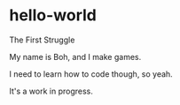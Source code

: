 # hello-world
The First Struggle

My name is Boh, and I make games.

I need to learn how to code though, so yeah.

It's a work in progress.
